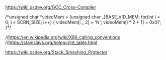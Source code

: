 https://wiki.osdev.org/GCC_Cross-Compiler

/*unsigned char *videoMem = (unsigned char _)BASE_VID_MEM;
for(int i = 0; i < SCRN_SIZE; i++) {
videoMem[i _ 2] = 'N';
videoMem[i * 2 + 1] = 0x07;
}\*/

//https://en.wikipedia.org/wiki/X86_calling_conventions
//https://stanislavs.org/helppc/int_table.html

https://wiki.osdev.org/Stack_Smashing_Protector